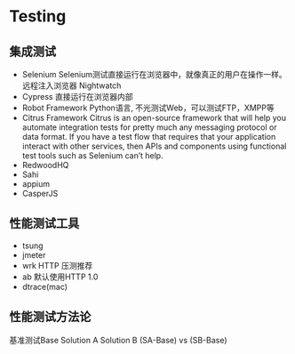 # Testing
## 集成测试
- Selenium
Selenium测试直接运行在浏览器中，就像真正的用户在操作一样。
远程注入浏览器
Nightwatch
- Cypress
直接运行在浏览器内部
- Robot Framework
Python语言, 不光测试Web，可以测试FTP，XMPP等
- Citrus Framework
Citrus is an open-source framework that will help you automate integration tests for pretty much any messaging protocol or data format. If you have a test flow that requires that your application interact with other services, then APIs and components using functional test tools such as Selenium can’t help.
- RedwoodHQ
- Sahi
- appium 
- CasperJS
## 性能测试工具
- tsung
- jmeter
- wrk HTTP 压测推荐
- ab 默认使用HTTP 1.0
- dtrace(mac)
## 性能测试方法论
基准测试Base
Solution A
Solution B
(SA-Base) vs (SB-Base)